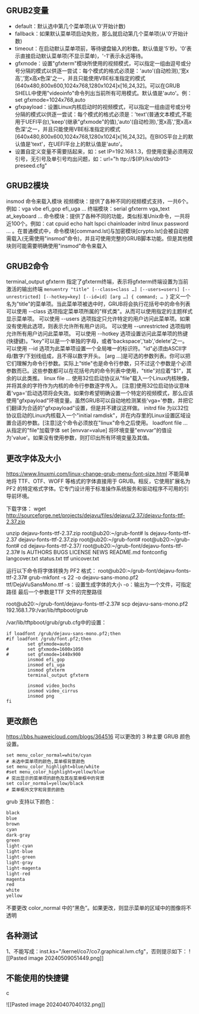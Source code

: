 ## GRUB2变量
- default：默认选中第几个菜单项(从'0'开始计数)
- fallback：如果默认菜单项启动失败，那么就启动第几个菜单项(从'0'开始计数)
- timeout：在启动默认菜单项前，等待键盘输入的秒数。默认值是'5'秒。'0'表示直接启动默认菜单项(不显示菜单)，'-1'表示永远等待。
- gfxmode：设置"gfxterm"模块所使用的视频模式，可以指定一组由逗号或分号分隔的模式以供逐一尝试：每个模式的格式必须是：'auto'(自动检测),'宽x高','宽x高x色深'之一，并且只能使用VBE标准指定的模式[640x480,800x600,1024x768,1280x1024]x[16,24,32]。可以在GRUB SHELL中使用"videoinfo"命令列出当前所有可用模式。默认值是'auto'。例：set gfxmode=1024x768,auto
- gfxpayload：设置Linux内核启动时的视频模式，可以指定一组由逗号或分号分隔的模式以供逐一尝试：每个模式的格式必须是：'text'(普通文本模式,不能用于UEFI平台),'keep'(继承"gfxmode"的值),'auto'(自动检测),'宽x高','宽x高x色深'之一，并且只能使用VBE标准指定的模式[640x480,800x600,1024x768,1280x1024]x[16,24,32]。在BIOS平台上的默认值是'text'，在UEFI平台上的默认值是'auto'。
- 设置自定义变量不需要括起来，如：set IP=192.168.1.3，但使用变量必须用双引号，无引号及单引号均出问题，如：url="h
ttp://${IP}/ks/db913-preseed.cfg"
## GRUB2模块
insmod 命令来载入模块
视频模块：提供了各种不同的视频模式支持，一共6个。例如：vga vbe efi_gop efi_uga ...
终端模块：serial   gfxterm   vga_text   at_keyboard ...
命令模块：提供了各种不同的功能，类似标准Unix命令，一共将近100个。例如：cat cpuid echo halt lspci chainloader initrd linux password ... 。在普通模式中，命令模块[command.lst]与加密模块[crypto.lst]会被自动按需载入(无需使用"insmod"命令)，并且可使用完整的GRUB脚本功能。但是其他模块则可能需要明确使用"insmod"命令来载入
## GRUB2命令
terminal_output gfxterm
指定了gfxterm终端，表示将gfxterm终端设置为当前激活的输出终端
`menuentry "title" [--class=class …] [--users=users] [--unrestricted] [--hotkey=key] [--id=id] [arg …] { command; … }`
定义一个名为"title"的菜单项。当此菜单项被选中时，GRUB将会执行花括号中的命令列表
可以使用 --class 选项指定菜单项所属的"样式类"。从而可以使用指定的主题样式显示菜单项。
可以使用 --users 选项指定只允许特定的用户访问此菜单项。如果没有使用此选项，则表示允许所有用户访问。
可以使用 --unrestricted 选项指明允许所有用户访问此菜单项。
可以使用 --hotkey 选项设置访问此菜单项的热键(快捷键)。"key"可以是一个单独的字母，或者'backspace','tab','delete'之一。
可以使用 --id 选项为此菜单项设置一个全局唯一的标识符。"id"必须由ASCII字母/数字/下划线组成，且不得以数字开头。
[arg …]是可选的参数列表。你可以把它们理解为命令行参数。实际上"title"也是命令行参数，只不过这个参数是个必须参数而已。这些参数都可以在花括号内的命令列表中使用，"title"对应着"$1"，其余的以此类推。
linux file …
使用32位启动协议从"file"载入一个Linux内核映像，并将其余的字符作为内核的命令行参数逐字传入。
[注意]使用32位启动协议意味着'vga='启动选项将会失效。如果你希望明确设置一个特定的视频模式，那么应该使用"gfxpayload"环境变量。虽然GRUB可以自动地检测某些'vga='参数，并把它们翻译为合适的"gfxpayload"设置，但是并不建议这样做。
initrd file
为以32位协议启动的Linux内核载入一个"initial ramdisk"，并在内存里的Linux设置区域设置合适的参数。[注意]这个命令必须放在"linux"命令之后使用。
loadfont file …
从指定的"file"加载字体
set [envvar=value]
将环境变量"envvar"的值设为'value'。如果没有使用参数，则打印出所有环境变量及其值。
## 更改字体及大小
https://www.linuxmi.com/linux-change-grub-menu-font-size.html
不能简单地将 TTF、OTF、WOFF 等格式的字体直接用于 GRUB。相反，它使用扩展名为 PF2 的特定格式字体。它专门设计用于标准操作系统服务和驱动程序不可用的引导前环境。

下载字体：
wget http://sourceforge.net/projects/dejavu/files/dejavu/2.37/dejavu-fonts-ttf-2.37.zip

unzip dejavu-fonts-ttf-2.37.zip
root@ub20:~/grub-font# ls
dejavu-fonts-ttf-2.37  dejavu-fonts-ttf-2.37.zip
root@ub20:~/grub-font# 
root@ub20:~/grub-font# cd dejavu-fonts-ttf-2.37/
root@ub20:~/grub-font/dejavu-fonts-ttf-2.37# ls
AUTHORS  BUGS  LICENSE  NEWS  README.md  fontconfig  langcover.txt  status.txt  ttf  unicover.txt

运行以下命令将字体转换为 PF2 格式：
root@ub20:~/grub-font/dejavu-fonts-ttf-2.37# grub-mkfont -s 22 -o dejavu-sans-mono.pf2 ttf/DejaVuSansMono.ttf
 -s：设置生成字体的大小
 -o：输出为一个文件，可指定路径
 最后一个参数是TTF 文件的完整路径
 
root@ub20:~/grub-font/dejavu-fonts-ttf-2.37# scp dejavu-sans-mono.pf2 192.168.1.79:/var/lib/tftpboot/grub

/var/lib/tftpboot/grub/grub.cfg中的设置：
```
if loadfont /grub/dejavu-sans-mono.pf2;then
#if loadfont /grub/font.pf2;then
        set gfxmode=auto
#       set gfxmode=1600x1050
#       set gfxmode=1440x900
        insmod efi_gop
        insmod efi_uga
        insmod gfxterm
        terminal_output gfxterm

        insmod video_bochs
        insmod video_cirrus
        insmod png
fi
```
## 更改颜色
https://bbs.huaweicloud.com/blogs/364516
可以更改的 3 种主要 GRUB 颜色设置。
```
set menu_color_normal=white/cyan
# 未选中菜单项的颜色,菜单框背景颜色
set menu_color_highlight=blue/white
#set menu_color_highlight=yellow/blue
# 突出显示的菜单项的颜色及其在菜单框中的背景
set color_normal=yellow/black
# 菜单框外文字和背景的颜色
```
grub 支持以下颜色：
```javascript
black
blue
brown
cyan
dark-gray
green
light-cyan
light-blue
light-green
light-gray
light-magenta
light-red
magenta
red
white
yellow
```
不要更改 color_normal 中的“黑色”。如果更改，则显示菜单的区域中的图像将不透明
## 各种测试
1、不能写成：inst.ks="/kernel/co7/co7.graphical.lvm.cfg"，否则提示如下：
![[Pasted image 20240509051449.png]]
## 不能使用的快捷键
c

![[Pasted image 20240407040132.png]]